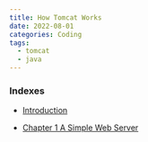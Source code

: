 ```yaml
---
title: How Tomcat Works
date: 2022-08-01
categories: Coding
tags:
  - tomcat
  - java
---
```



### Indexes

- [Introduction](introduction)

- [Chapter 1 A Simple Web Server](ch01-a-simple-web-server)



